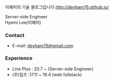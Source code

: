 이혜미의 기술 블로그입니다
<http://devham76.github.io/>

Server-side Engineer<br>
Hyemi Lee(이혜미)

### Contact
* E-mail: devham76@gmail.com

### Experience
* Line Plus : 20.7 ~ (Server-side Engineer)
* (주)핌즈 :17.11 ~ 19.4 (web fullstack)

